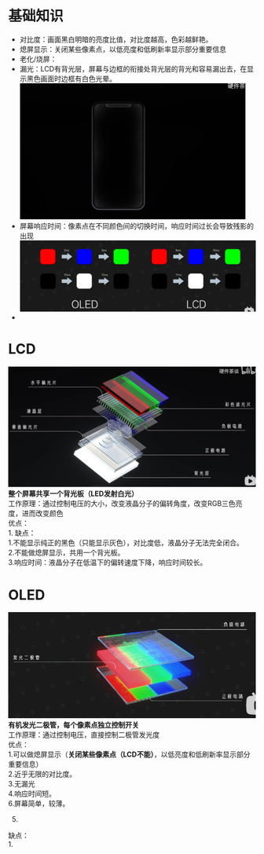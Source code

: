 # 基础知识  
- 对比度：画面黑白明暗的亮度比值，对比度越高，色彩越鲜艳。  
- 熄屏显示：关闭某些像素点，以低亮度和低刷新率显示部分重要信息  
- 老化/烧屏：
- 漏光：LCD有背光层，屏幕与边框的衔接处背光层的背光和容易漏出去，在显示黑色画面时边框有白色光晕。 ![](image/漏光.png)   
- 屏幕响应时间：像素点在不同颜色间的切换时间，响应时间过长会导致残影的出现  
![](image/响应时间.png)  
- 

# LCD  
![](image/LCD.png)  
**整个屏幕共享一个背光板（LED发射白光）**  
工作原理：通过控制电压的大小，改变液晶分子的偏转角度，改变RGB三色亮度，进而改变颜色  
优点：  
1.
缺点：  
1.不能显示纯正的黑色（只能显示灰色），对比度低，液晶分子无法完全闭合。  
2.不能做熄屏显示，共用一个背光板。  
3.响应时间：液晶分子在低温下的偏转速度下降，响应时间较长。  
# OLED  
![](image/OLED.png)  
**有机发光二极管，每个像素点独立控制开关**  
工作原理：通过控制电压，直接控制二极管发光度  
优点：  
1.可以做熄屏显示（**关闭某些像素点（LCD不能）**，以低亮度和低刷新率显示部分重要信息）  
2.近乎无限的对比度。  
3.无漏光  
4.响应时间短。  
6.屏幕简单，较薄。  

5.

缺点：  
1.

